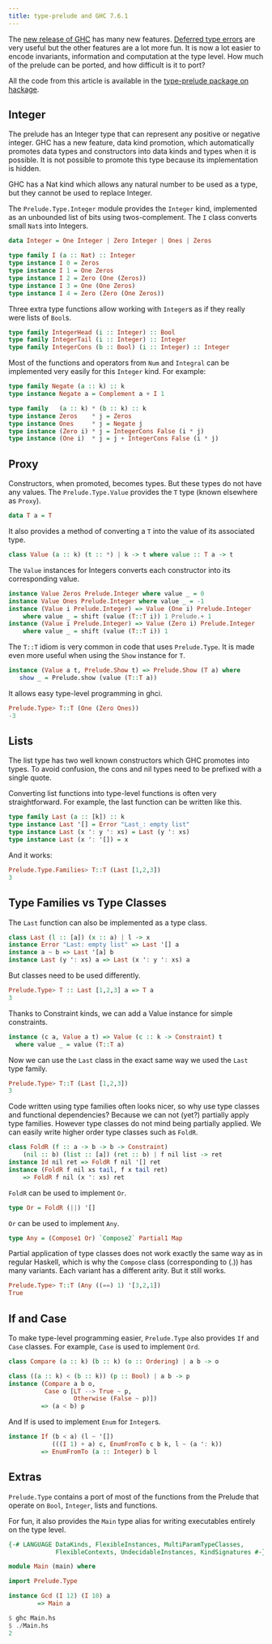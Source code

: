 ```yaml
---
title: type-prelude and GHC 7.6.1
---
```


The [new release of
GHC](http://www.haskell.org/ghc/docs/7.6.1/html/users_guide/release-7-6-1.html)
has many new features. [Deferred type
errors](https://plus.google.com/102696032232347740796/posts/bEiZmixWJgB)
are very useful but the other features are a lot more fun. It is now a
lot easier to encode invariants, information and computation at the
type level. How much of the prelude can be ported, and how difficult
is it to port?

All the code from this article is available in the [type-prelude
package on hackage](http://hackage.haskell.org/package/type-prelude).

## Integer

The prelude has an Integer type that can represent any positive or
negative integer. GHC has a new feature, data kind promotion, which
automatically promotes data types and constructors into data kinds and
types when it is possible. It is not possible to promote this type
because its implementation is hidden.

GHC has a Nat kind which allows any natural number to be used as a
type, but they cannot be used to replace Integer.

The `Prelude.Type.Integer` module provides the `Integer` kind, implemented
as an unbounded list of bits using twos-complement. The `I` class
converts small `Nat`s into Integers.

``` haskell
data Integer = One Integer | Zero Integer | Ones | Zeros

type family I (a :: Nat) :: Integer
type instance I 0 = Zeros
type instance I 1 = One Zeros
type instance I 2 = Zero (One (Zeros))
type instance I 3 = One (One Zeros)
type instance I 4 = Zero (Zero (One Zeros))
```

Three extra type functions allow working with `Integer`s as if they really were lists of `Bool`s.

```haskell
type family IntegerHead (i :: Integer) :: Bool
type family IntegerTail (i :: Integer) :: Integer
type family IntegerCons (b :: Bool) (i :: Integer) :: Integer
```

Most of the functions and operators from `Num` and `Integral` can be
implemented very easily for this `Integer` kind. For example:

```haskell
type family Negate (a :: k) :: k
type instance Negate a = Complement a + I 1

type family   (a :: k) * (b :: k) :: k
type instance Zeros    * j = Zeros
type instance Ones     * j = Negate j
type instance (Zero i) * j = IntegerCons False (i * j)
type instance (One i)  * j = j + IntegerCons False (i * j)
```

## Proxy

Constructors, when promoted, becomes types. But these types do not
have any values. The `Prelude.Type.Value` provides the `T` type (known
elsewhere as `Proxy`).

```haskell
data T a = T
```

It also provides a method of converting a `T` into the value of its associated type.

```haskell
class Value (a :: k) (t :: *) | k -> t where value :: T a -> t
```

The `Value` instances for Integers converts each constructor into its corresponding value.

```haskell
instance Value Zeros Prelude.Integer where value _ = 0
instance Value Ones Prelude.Integer where value _ = -1
instance (Value i Prelude.Integer) => Value (One i) Prelude.Integer
    where value _ = shift (value (T::T i)) 1 Prelude.+ 1
instance (Value i Prelude.Integer) => Value (Zero i) Prelude.Integer
    where value _ = shift (value (T::T i)) 1
```

The `T::T` idiom is very common in code that uses `Prelude.Type`. It is made even more useful when using the `Show` instance for `T`.

```haskell
instance (Value a t, Prelude.Show t) => Prelude.Show (T a) where
   show _ = Prelude.show (value (T::T a))
```

It allows easy type-level programming in ghci.

```haskell
Prelude.Type> T::T (One (Zero Ones))
-3
```

## Lists

The list type has two well known constructors which GHC promotes into
types. To avoid confusion, the cons and nil types need to be prefixed
with a single quote.

Converting list functions into type-level functions is often very
straightforward. For example, the last function can be written like
this.

```haskell
type family Last (a :: [k]) :: k
type instance Last '[] = Error "Last_: empty list"
type instance Last (x ': y ': xs) = Last (y ': xs)
type instance Last (x ': '[]) = x
```

And it works:

```haskell
Prelude.Type.Families> T::T (Last [1,2,3])
3
```

## Type Families vs Type Classes

The `Last` function can also be implemented as a type class.

``` haskell
class Last (l :: [a]) (x :: a) | l -> x
instance Error "Last: empty list" => Last '[] a
instance a ~ b => Last '[a] b
instance Last (y ': xs) a => Last (x ': y ': xs) a
```

But classes need to be used differently.

```haskell
Prelude.Type> T :: Last [1,2,3] a => T a
3
```

Thanks to Constraint kinds, we can add a Value instance for simple constraints.

```haskell
instance (c a, Value a t) => Value (c :: k -> Constraint) t
  where value _ = value (T::T a)
```

Now we can use the `Last` class in the exact same way we used the `Last` type family.

```haskell
Prelude.Type> T::T (Last [1,2,3])
3
```

Code written using type families often looks nicer, so why use type
classes and functional dependencies? Because we can not (yet?)
partially apply type families. However type classes do not mind being
partially applied. We can easily write higher order type classes such
as `FoldR`.

```haskell
class FoldR (f :: a -> b -> b -> Constraint)
    (nil :: b) (list :: [a]) (ret :: b) | f nil list -> ret
instance Id nil ret => FoldR f nil '[] ret
instance (FoldR f nil xs tail, f x tail ret)
    => FoldR f nil (x ': xs) ret
```

`FoldR` can be used to implement `Or`.

```haskell
type Or = FoldR (||) '[]
```

`Or` can be used to implement `Any`.

```haskell
type Any = (Compose1 Or) `Compose2` Partial1 Map
```

Partial application of type classes does not work exactly the same way
as in regular Haskell, which is why the `Compose` class (corresponding
to (.)) has many variants. Each variant has a different arity. But it
still works.

```haskell
Prelude.Type> T::T (Any ((==) 1) '[3,2,1])
True
```

## If and Case

To make type-level programming easier, `Prelude.Type` also provides `If`
and `Case` classes. For example, `Case` is used to implement `Ord`.

```haskell
class Compare (a :: k) (b :: k) (o :: Ordering) | a b -> o

class ((a :: k) < (b :: k)) (p :: Bool) | a b -> p
instance (Compare a b o,
          Case o [LT --> True ~ p,
                  Otherwise (False ~ p)])
         => (a < b) p
```

And If is used to implement `Enum` for `Integer`s.

```haskell
instance If (b < a) (l ~ '[])
            (((I 1) + a) c, EnumFromTo c b k, l ~ (a ': k))
         => EnumFromTo (a :: Integer) b l
```

## Extras

`Prelude.Type` contains a port of most of the functions from the
Prelude that operate on `Bool`, `Integer`, lists and functions.

For fun, it also provides the `Main` type alias for writing executables entirely on the type level.

```haskell
{-# LANGUAGE DataKinds, FlexibleInstances, MultiParamTypeClasses,
             FlexibleContexts, UndecidableInstances, KindSignatures #-}

module Main (main) where

import Prelude.Type

instance Gcd (I 12) (I 10) a
        => Main a

$ ghc Main.hs
$ ./Main.hs
2
```